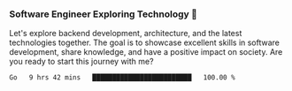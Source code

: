 ### Software Engineer Exploring Technology 🚀 

Let's explore backend development, architecture, and the latest technologies together. The goal is to showcase excellent skills in software development, share knowledge, and have a positive impact on society. Are you ready to start this journey with me?

<!--START_SECTION:waka-->

```txt
Go   9 hrs 42 mins   █████████████████████████   100.00 %
```

<!--END_SECTION:waka-->

